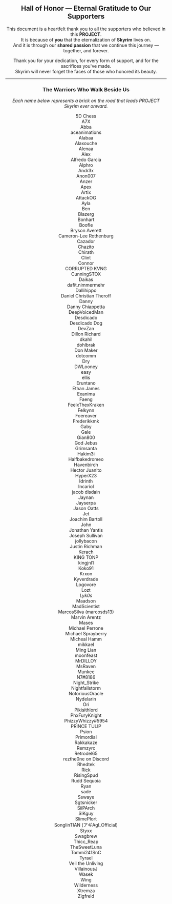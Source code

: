 <div align="center">

## Hall of Honor — Eternal Gratitude to Our Supporters

This document is a heartfelt thank you to all the supporters who believed in this **PROJECT**.  
It is because of **you** that the eternalization of **Skyrim** lives on.  
And it is through our **shared passion** that we continue this journey — together, and forever.

Thank you for your dedication, for every form of support, and for the sacrifices you've made.  
Skyrim will never forget the faces of those who honored its beauty.

---

### The Warriors Who Walk Beside Us  
_Each name below represents a brick on the road that leads PROJECT Skyrim ever onward._

5D Chess  
A7X  
Abba  
aceanimations  
Alabaa  
Alaxouche  
Alenaa  
Alex  
Alfredo Garcia  
Alphro  
Andr3x  
Anon007  
Anzer  
Apex  
Artix  
AttackOG  
Ayla  
Ben  
Blazerg  
Bonhart  
Boofle  
Bryson Averett  
Cameron-Lee Rothenburg  
Cazador  
Chazito  
Chirath  
Clint  
Connor  
CORRUPTED KVNG  
CunningSTOX  
Daikas  
dafit.nimmermehr  
Dallihippo  
Daniel Christian Theroff  
Danny  
Danny Chiappetta  
DeepVoicedMan  
Desdicado  
Desdicado Dog  
DevZan  
Dillon Richard  
dkahil  
dohlbrak  
Don Maker  
dotcomm  
Dry  
DWLooney  
easy  
ellis  
Eruntano  
Ethan James  
Exanima  
Faeng  
FeelxThexKraken  
Felkynn  
Foereaver  
Frederikkmk  
Gaby  
Gale  
Gian800  
God Jebus  
Grimsanta  
Hakim3i  
Halfbakedromeo  
Havenbirch  
Hector Juanito  
HyperX23  
Idrinth  
Incariol  
jacob disdain  
Jaynan  
Jayserpa  
Jason Oatts  
Jet  
Joachim Bartoll  
John  
Jonathan Yantis  
Joseph Sullivan  
jollybacon  
Justin Richman  
Kerach  
KING TONP  
kingjnl1  
Koko91  
Krxon  
Kyverdrade  
Logovore  
Lozt  
_Lyk0s_  
Maadson  
MadScientist  
MarcosSilva (marcosds13)  
Marvin Arentz  
Mases  
Michael Perrone  
Michael Sprayberry  
Micheal Hamm  
mikkael  
Ming Lian  
moonfeast  
MrDILLOY  
MsRaven  
Munkee  
N7#8186  
Night_Strike  
Nightfallstorm  
NotoriousOracle  
Nydelarin  
Ori  
Pikisithlord  
PhxFuryKnight  
PhizzyWhizzy#5954  
PRINCE TULIP  
Psion  
Primordial  
Rakkakaze  
Remzyrc  
Retrodel65  
rezthe0ne on Discord  
Rhedtek  
Rick  
RisingSpud  
Rudd Sequoia  
Ryan  
sade  
Sswaye  
Sgtsnicker  
SiiPArch  
SIKguy  
SlimePlort  
SonglinTIAN (アギAgI_Official)  
Styxx  
Swagbrew  
Thicc_Reap  
TheSweetLuna  
Tommi241SnC  
Tyrael  
Veil the Unliving  
VillainousJ  
Wasek  
Wing  
Wilderness  
Xtremza  
Zigfreid  

</div>
